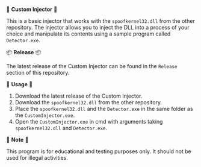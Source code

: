 🚀 **Custom Injector** 🚀

This is a basic injector that works with the `spoofkernel32.dll` from the other repository. The injector allows you to inject the DLL into a process of your choice and manipulate its contents using a sample program called `Detector.exe`.

📦 **Release** 📦

The latest release of the Custom Injector can be found in the `Release` section of this repository.

🔧 **Usage** 🔧

1. Download the latest release of the Custom Injector.
2. Download the `spoofkernel32.dll` from the other repository.
3. Place the `spoofkernel32.dll` and the `Detector.exe` in the same folder as the `CustomInjector.exe`.
4. Open the `CustomInjector.exe` in cmd with arguments taking `spoofkernel32.dll` and `Detector.exe`.

📝 **Note** 📝

This program is for educational and testing purposes only. It should not be used for illegal activities.
